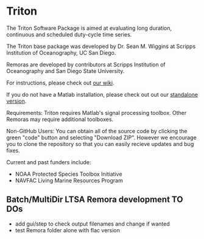 # Triton

The Triton Software Package is aimed at evaluating long duration, continuous and scheduled duty-cycle time series. 

The Triton base package was developed by Dr. Sean M. Wiggins at Scripps Institution of Oceanography, UC San Diego.

Remoras are developed by contributors at Scripps Institution of Oceanography and San Diego State University.

For instructions, please check out [our wiki](https://github.com/MarineBioAcousticsRC/Triton/wiki).

If you do not have a Matlab installation, please check out out our [standalone version](https://github.com/MarineBioAcousticsRC/Triton-Compiled).

Requirements: Triton requires Matlab's signal processing toolbox. Other Remoras may require additional toolboxes.

Non-GitHub Users: You can obtain all of the source code by clicking the green "code" button and selecting "Download ZIP". However we encourage you to clone the repository so that you can easily recieve updates and bug fixes. 

Current and past funders include:  
- NOAA Protected Species Toolbox Initiative  
- NAVFAC Living Marine Resources Program  


## Batch/MultiDir LTSA Remora development TO DOs
- add gui/step to check output filenames and change if wanted
- test Remora folder alone with flac version
